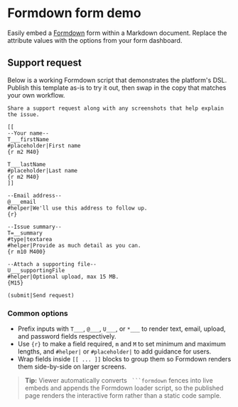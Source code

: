 # Formdown form demo

Easily embed a [Formdown](https://www.formdown.net/) form within a Markdown document.
Replace the attribute values with the options from your form dashboard.

## Support request

Below is a working Formdown script that demonstrates the platform's DSL.
Publish this template as-is to try it out, then swap in the copy that matches
your own workflow.

```formdown
Share a support request along with any screenshots that help explain the issue.

[[
--Your name--
T___firstName
#placeholder|First name
{r m2 M40}

T___lastName
#placeholder|Last name
{r m2 M40}
]]

--Email address--
@___email
#helper|We'll use this address to follow up.
{r}

--Issue summary--
T=__summary
#type|textarea
#helper|Provide as much detail as you can.
{r m10 M400}

--Attach a supporting file--
U___supportingFile
#helper|Optional upload, max 15 MB.
{M15}

(submit|Send request)
```

### Common options

- Prefix inputs with `T___`, `@___`, `U___`, or `*___` to render text, email,
  upload, and password fields respectively.
- Use `{r}` to make a field required, `m` and `M` to set minimum and maximum
  lengths, and `#helper|` or `#placeholder|` to add guidance for users.
- Wrap fields inside `[[ ... ]]` blocks to group them so Formdown renders them
  side-by-side on larger screens.

> **Tip:** Viewer automatically converts ` ```formdown` fences into live embeds
> and appends the Formdown loader script, so the published page renders the
> interactive form rather than a static code sample.
